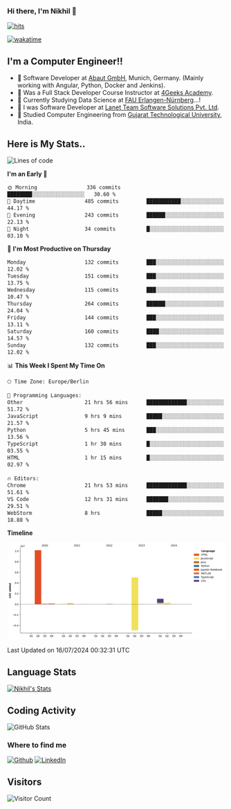 ### Hi there, I'm Nikhil 👋

[![hits](https://hits.sh/github.com/silentsoft/hits.svg?color=2311cc)](https://hits.sh/github.com/silentsoft/hits/)

[![wakatime](https://wakatime.com/badge/user/369b6a3a-7953-4ff9-b7c7-be53d0a7ccc6.svg?style=for-the-badge)](https://wakatime.com/@369b6a3a-7953-4ff9-b7c7-be53d0a7ccc6)

## I'm a  Computer Engineer!!

- 🌱 Software Developer at [Abaut GmbH](https://www.abaut.de/), Munich, Germany. (Mainly working with Angular, Python, Docker and Jenkins).
- 🌱 Was a Full Stack Developer Course Instructor at [4Geeks Academy](https://4geeks.com/).
- 🌱 Currently Studying Data Science at [FAU Erlangen-Nürnberg](https://www.fau.de/)...!
- 🌱 I was Software Developer at [Lanet Team Software Solutions Pvt. Ltd](https://lanetteam.com/).
- 🌱 Studied Computer Engineering from [Gujarat Technological University](https://www.gtu.ac.in/), India.

<h2>Here is My Stats..</h2>

<!--START_SECTION:waka-->
![Lines of code](https://img.shields.io/badge/From%20Hello%20World%20I%27ve%20Written-16.9%20million%20lines%20of%20code-blue)

**I'm an Early 🐤** 

```text
🌞 Morning                336 commits         ████████░░░░░░░░░░░░░░░░░   30.60 % 
🌆 Daytime                485 commits         ███████████░░░░░░░░░░░░░░   44.17 % 
🌃 Evening                243 commits         ██████░░░░░░░░░░░░░░░░░░░   22.13 % 
🌙 Night                  34 commits          █░░░░░░░░░░░░░░░░░░░░░░░░   03.10 % 
```
📅 **I'm Most Productive on Thursday** 

```text
Monday                   132 commits         ███░░░░░░░░░░░░░░░░░░░░░░   12.02 % 
Tuesday                  151 commits         ███░░░░░░░░░░░░░░░░░░░░░░   13.75 % 
Wednesday                115 commits         ███░░░░░░░░░░░░░░░░░░░░░░   10.47 % 
Thursday                 264 commits         ██████░░░░░░░░░░░░░░░░░░░   24.04 % 
Friday                   144 commits         ███░░░░░░░░░░░░░░░░░░░░░░   13.11 % 
Saturday                 160 commits         ████░░░░░░░░░░░░░░░░░░░░░   14.57 % 
Sunday                   132 commits         ███░░░░░░░░░░░░░░░░░░░░░░   12.02 % 
```


📊 **This Week I Spent My Time On** 

```text
🕑︎ Time Zone: Europe/Berlin

💬 Programming Languages: 
Other                    21 hrs 56 mins      █████████████░░░░░░░░░░░░   51.72 % 
JavaScript               9 hrs 9 mins        █████░░░░░░░░░░░░░░░░░░░░   21.57 % 
Python                   5 hrs 45 mins       ███░░░░░░░░░░░░░░░░░░░░░░   13.56 % 
TypeScript               1 hr 30 mins        █░░░░░░░░░░░░░░░░░░░░░░░░   03.55 % 
HTML                     1 hr 15 mins        █░░░░░░░░░░░░░░░░░░░░░░░░   02.97 % 

🔥 Editors: 
Chrome                   21 hrs 53 mins      █████████████░░░░░░░░░░░░   51.61 % 
VS Code                  12 hrs 31 mins      ███████░░░░░░░░░░░░░░░░░░   29.51 % 
WebStorm                 8 hrs               █████░░░░░░░░░░░░░░░░░░░░   18.88 % 
```

**Timeline**

![Lines of Code chart](https://raw.githubusercontent.com/nikhilmaguwala/nikhilmaguwala/main/assets/bar_graph.png)


 Last Updated on 16/07/2024 00:32:31 UTC
<!--END_SECTION:waka-->

<h2>Language Stats</h2>

[![Nikhil's Stats](https://github-readme-stats.vercel.app/api/wakatime?username=nikhilmaguwala&layout=compact&title=Stats)](https://github.com/nikhilmaguwala)


<h2>Coding Activity</h2>

<p><img src="https://wakatime.com/share/@nikhilmaguwala/7dd532b8-3e5e-4c26-8c46-68cc27712a92.svg" alt="GitHub Stats"></p>

<h3>Where to find me</h3>
<p>
    <a href="https://github.com/nikhilmaguwala" target="_blank"><img alt="Github" src="https://img.shields.io/badge/GitHub-%2312100E.svg?&style=for-the-badge&logo=Github&logoColor=white" /></a>
    <a href="https://www.linkedin.com/in/nikhil-maguwala" target="_blank"><img alt="LinkedIn" src="https://img.shields.io/badge/linkedin-%230077B5.svg?&style=for-the-badge&logo=linkedin&logoColor=white" /></a> 
</p>


<h2>Visitors</h2>

![Visitor Count](https://profile-counter.glitch.me/nikhilmaguwala/count.svg)

[website]: https://nikhilmaguwala.github.io/
[instagram]: https://www.instagram.com/nikhil_maguwala/
[linkedin]: https://www.linkedin.com/in/nikhil-maguwala/

